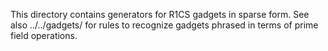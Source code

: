 This directory contains generators for R1CS gadgets in sparse form.
See also ../../gadgets/ for rules to recognize gadgets phrased in
terms of prime field operations.
